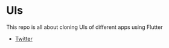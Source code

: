 # UIs

This repo is all about cloning UIs of different apps using Flutter

- [Twitter](https://github.com/mrigankdoshy/App-UIs/tree/main/twitter)
